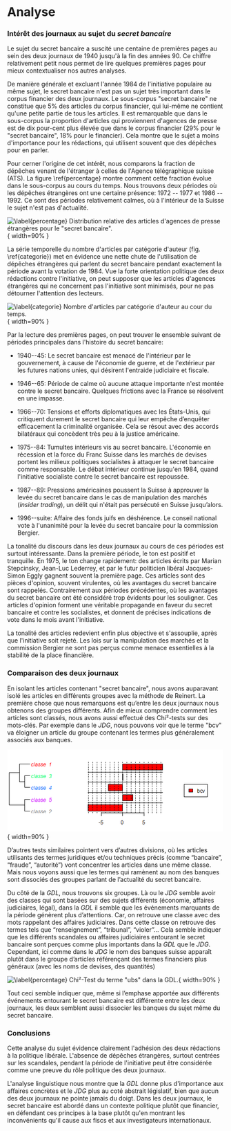 
# Analyse

### Intérêt des journaux au sujet du _secret bancaire_

Le sujet du secret bancaire a suscité une centaine de premières pages au sein
des deux journaux de 1940 jusqu'à la fin des années 90. Ce chiffre relativement
petit nous permet de lire quelques premières pages pour mieux contextualiser nos
autres analyses.

De manière générale et excluant l'année 1984 de l'initiative populaire au même
sujet, le secret bancaire n'est pas un sujet très important dans le corpus
financier des deux journaux. Le sous-corpus "secret bancaire" ne constitue que
5% des articles du corpus financier, qui lui-même ne contient qu'une petite
partie de tous les articles. Il est remarquable que dans le sous-corpus la
proportion d'articles qui proviennent d'agences de presse est de dix pour-cent
plus élevée que dans le corpus financier (29% pour le "secret bancaire", 18%
pour le financier). Cela montre que le sujet a moins d'importance pour les
rédactions, qui utilisent souvent que des dépêches pour en parler.

Pour cerner l'origine de cet intérêt, nous comparons la fraction de dépêches
venant de l'étranger à celles de l'Agence télégraphique suisse (ATS). La figure
\ref{percentage} montre comment cette fraction évolue dans le sous-corpus au
cours du temps. Nous trouvons deux périodes où les dépêches étrangères ont une
certaine présence: 1972 -- 1977 et 1986 -- 1992. Ce sont des périodes
relativement calmes, où à l'intérieur de la Suisse le sujet n'est pas
d'actualité.

![\label{percentage} Distribution relative des articles d'agences de presse
étrangères pour le "secret bancaire".](agency_percentage.png){ width=90% }

La série temporelle du nombre d'articles par catégorie d'auteur (fig.
\ref{categorie}) met en évidence une nette chute de l'utilisation de dépêches
étrangères qui parlent du secret bancaire pendant exactement la période avant la
votation de 1984. Vue la forte orientation politique des deux rédactions contre
l'initiative, on peut supposer que les articles d'agences étrangères qui ne
concernent pas l'initiative sont minimisés, pour ne pas détourner l'attention
des lecteurs.

![\label{categorie} Nombre d'articles par catégorie d'auteur au cour du
temps.](authors_agency_count.png){ width=90% }

Par la lecture des premières pages, on peut trouver le ensemble suivant de
périodes principales dans l'histoire du secret bancaire:

- 1940--45: Le secret bancaire est menacé de l'intérieur par le gouvernement, à
  cause de l'économie de guerre, et de l'extérieur par les futures nations
  unies, qui désirent l'entraide judiciaire et fiscale.

- 1946--65: Période de calme où aucune attaque importante n'est montée contre le
  secret bancaire. Quelques frictions avec la France se résolvent en une
  impasse.

- 1966--70: Tensions et efforts diplomatiques avec les États-Unis, qui
  critiquent durement le secret bancaire qui leur empêche d’enquêter
  efficacement la criminalité organisée. Cela se résout avec des accords
  bilatéraux qui concèdent très peu à la justice américaine.

- 1975--84: Tumultes intérieurs vis au secret bancaire. L'économie en récession
  et la force du Franc Suisse dans les marchés de devises portent les milieux
  politiques socialistes à attaquer le secret bancaire comme responsable. Le
  débat intérieur continue jusqu'en 1984, quand l'initiative socialiste contre le
  secret bancaire est repoussée.

- 1987--89: Pressions américaines poussent la Suisse à approuver la levée du
  secret bancaire dans le cas de manipulation des marchés (_insider trading_),
  un délit qui n'était pas persécuté en Suisse jusqu’alors.

- 1996--suite: Affaire des fonds juifs en déshérence. Le conseil national vote à
  l'unanimité pour la levée du secret bancaire pour la commission Bergier.

La tonalité du discours dans les deux journaux au cours de ces périodes est
surtout intéressante. Dans la première période, le ton est positif et
tranquille. En 1975, le ton change rapidement: des articles écrits par Marian
Stepcinsky, Jean-Luc Lederrey, et par le futur politicien libéral Jacques-Simon
Eggly gagnent souvent la première page. Ces articles sont des pièces d'opinion,
souvent virulentes, où les avantages du secret bancaire sont rappelés.
Contrairement aux périodes précédentes, où les avantages du secret bancaire ont
été considéré trop évidents pour les souligner. Ces articles d'opinion forment
une véritable propagande en faveur du secret bancaire et contre les socialistes,
et donnent de précises indications de vote dans le mois avant l'initiative.

La tonalité des articles redevient enfin plus objective et s'assouplie, après
que l'initiative soit rejeté. Les lois sur la manipulation des marchés et la
commission Bergier ne sont pas perçus comme menace essentielles à la stabilité
de la place financière.


### Comparaison des deux journaux

En isolant les articles contenant "secret bancaire", nous avons auparavant isolé
les articles en différents groupes avec la méthode de Reinert. La première chose
que nous remarquons est qu’entre les deux journaux nous obtenons des groupes
différents. Afin de mieux comprendre comment les articles sont classés, nous
avons aussi effectué des Chi²-tests sur des mots-clés.  Par exemple dans le
_JDG_, nous pouvons voir que le terme "bcv" va éloigner un article du groupe
contenant les termes plus généralement associés aux banques.

![\label{percentage} Chi²-Test du terme "bcv" dans le _JDG_.](chibcv.png){
width=90% }

D’autres tests similaires pointent vers d’autres divisions, où les articles
utilisants des termes juridiques et/ou techniques précis (comme “bancaire”,
“fraude”, “autorité”) vont concentrer les articles dans une même classe. Mais
nous voyons aussi que les termes qui ramènent au nom des banques sont dissociés
des groupes parlant de l’actualité du secret bancaire.

Du côté de la _GDL_, nous trouvons six groupes. Là ou le _JDG_ semble avoir des
classes qui sont basées sur des sujets différents (économie, affaires
judiciaires, légal), dans la _GDL_ il semble que les événements marquants de la
période génèrent plus d’attentions. Car, on retrouve une classe avec des mots
rappelant des affaires judiciaires. Dans cette classe on retrouve des termes
tels que “renseignement”, “tribunal”, “violer”... Cela semble indiquer que les
différents scandales ou affaires judiciaires entourant le secret bancaire sont
perçues comme plus importants dans la _GDL_ que le _JDG_.  Cependant, ici comme
dans le _JDG_ le nom des banques suisse apparaît plutôt dans le groupe
d’articles référençant des termes financiers plus généraux (avec les noms de
devises, des quantités)

![\label{percentage} Chi²-Test du terme "ubs" dans la
_GDL_.](ubs_chisquare_gdl.png){ width=90% }

Tout ceci semble indiquer que, même si l’emphase apportée aux différents
événements entourant le secret bancaire est différente entre les deux journaux,
les deux semblent aussi dissocier les banques du sujet même du secret bancaire.

### Conclusions

Cette analyse du sujet évidence clairement l'adhésion des deux rédactions à la
politique libérale. L'absence de dépêches étrangères, surtout centrées sur les
scandales, pendant la période de l'initiative peut être considérée comme une
preuve du rôle politique des deux journaux.

L'analyse linguistique nous montre que la _GDL_ donne plus d'importance aux
affaires concrètes et le _JDG_ plus au coté abstrait législatif, bien que aucun
des deux journaux ne pointe jamais du doigt. Dans les deux journaux, le secret
bancaire est abordé dans un contexte politique plutôt que financier, en
défendant ces principes à la base plutôt qu'en montrant les inconvénients qu'il
cause aux fiscs et aux investigateurs internationaux.
